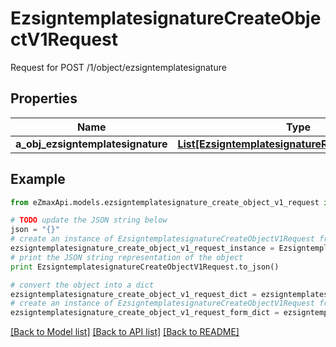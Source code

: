 # EzsigntemplatesignatureCreateObjectV1Request

Request for POST /1/object/ezsigntemplatesignature

## Properties
Name | Type | Description | Notes
------------ | ------------- | ------------- | -------------
**a_obj_ezsigntemplatesignature** | [**List[EzsigntemplatesignatureRequestCompound]**](EzsigntemplatesignatureRequestCompound.md) |  | 

## Example

```python
from eZmaxApi.models.ezsigntemplatesignature_create_object_v1_request import EzsigntemplatesignatureCreateObjectV1Request

# TODO update the JSON string below
json = "{}"
# create an instance of EzsigntemplatesignatureCreateObjectV1Request from a JSON string
ezsigntemplatesignature_create_object_v1_request_instance = EzsigntemplatesignatureCreateObjectV1Request.from_json(json)
# print the JSON string representation of the object
print EzsigntemplatesignatureCreateObjectV1Request.to_json()

# convert the object into a dict
ezsigntemplatesignature_create_object_v1_request_dict = ezsigntemplatesignature_create_object_v1_request_instance.to_dict()
# create an instance of EzsigntemplatesignatureCreateObjectV1Request from a dict
ezsigntemplatesignature_create_object_v1_request_form_dict = ezsigntemplatesignature_create_object_v1_request.from_dict(ezsigntemplatesignature_create_object_v1_request_dict)
```
[[Back to Model list]](../README.md#documentation-for-models) [[Back to API list]](../README.md#documentation-for-api-endpoints) [[Back to README]](../README.md)


